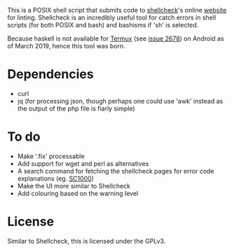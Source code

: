 This is a POSIX shell script that submits code to [shellcheck](https://www.github.com/koalaman/shellcheck)'s online [website](https://www.shellcheck.net) for linting. Shellcheck is an incredibly useful tool for catch errors in shell scripts (for both POSIX and bash) and bashisms if 'sh' is selected.

Because haskell is not available for [Termux](https://www.github.com/termux/termux) (see [issue 2678](https://github.com/termux/termux-packages/issues/2678)) on Android as of March 2019, hence this tool was born.

# Dependencies
- curl
- jq (for processing json, though perhaps one could use 'awk' instead as the output of the php file is fiarly simple)

# To do
- Make '.fix' processable
- Add support for wget and perl as alternatives
- A search command for fetching the shellcheck pages for error code explanations (eg. [SC1000](https://github.com/koalaman/shellcheck/wiki/SC1000))
- Make the UI more similar to Shellcheck
- Add colouring based on the warning level

# License
Similar to Shellcheck, this is licensed under the GPLv3.
